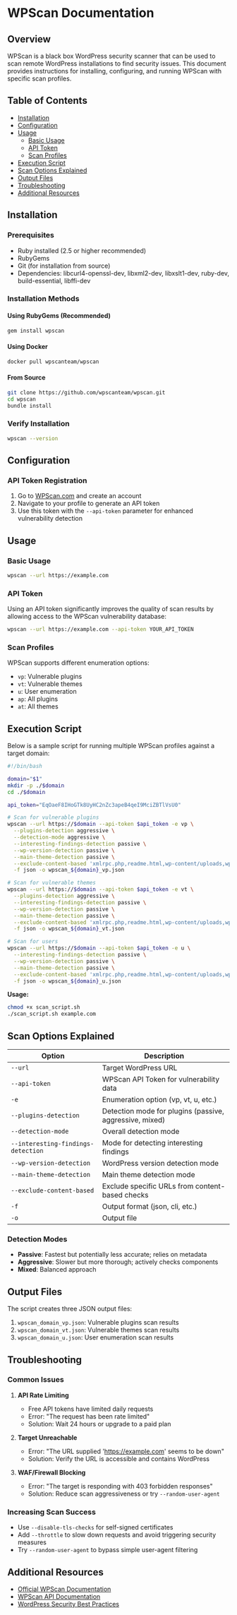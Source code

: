 # WPScan Documentation

## Overview

WPScan is a black box WordPress security scanner that can be used to scan remote WordPress installations to find security issues. This document provides instructions for installing, configuring, and running WPScan with specific scan profiles.

## Table of Contents

- [Installation](#installation)
- [Configuration](#configuration)
- [Usage](#usage)
  - [Basic Usage](#basic-usage)
  - [API Token](#api-token)
  - [Scan Profiles](#scan-profiles)
- [Execution Script](#execution-script)
- [Scan Options Explained](#scan-options-explained)
- [Output Files](#output-files)
- [Troubleshooting](#troubleshooting)
- [Additional Resources](#additional-resources)

## Installation

### Prerequisites

- Ruby installed (2.5 or higher recommended)
- RubyGems
- Git (for installation from source)
- Dependencies: libcurl4-openssl-dev, libxml2-dev, libxslt1-dev, ruby-dev, build-essential, libffi-dev

### Installation Methods

#### Using RubyGems (Recommended)

```bash
gem install wpscan
```

#### Using Docker

```bash
docker pull wpscanteam/wpscan
```

#### From Source

```bash
git clone https://github.com/wpscanteam/wpscan.git
cd wpscan
bundle install
```

### Verify Installation

```bash
wpscan --version
```

## Configuration

### API Token Registration

1. Go to [WPScan.com](https://wpscan.com) and create an account
2. Navigate to your profile to generate an API token
3. Use this token with the `--api-token` parameter for enhanced vulnerability detection

## Usage

### Basic Usage

```bash
wpscan --url https://example.com
```

### API Token

Using an API token significantly improves the quality of scan results by allowing access to the WPScan vulnerability database:

```bash
wpscan --url https://example.com --api-token YOUR_API_TOKEN
```

### Scan Profiles

WPScan supports different enumeration options:

- `vp`: Vulnerable plugins
- `vt`: Vulnerable themes
- `u`: User enumeration
- `ap`: All plugins
- `at`: All themes

## Execution Script

Below is a sample script for running multiple WPScan profiles against a target domain:

```bash
#!/bin/bash

domain="$1"
mkdir -p ./$domain
cd ./$domain

api_token="EqOaeF8IHoGTk8UyHC2nZc3apeB4qeI9MciZBTlVsU0"

# Scan for vulnerable plugins
wpscan --url https://$domain --api-token $api_token -e vp \
  --plugins-detection aggressive \
  --detection-mode aggressive \
  --interesting-findings-detection passive \
  --wp-version-detection passive \
  --main-theme-detection passive \
  --exclude-content-based 'xmlrpc.php,readme.html,wp-content/uploads,wp-cron.php' \
  -f json -o wpscan_${domain}_vp.json

# Scan for vulnerable themes
wpscan --url https://$domain --api-token $api_token -e vt \
  --plugins-detection aggressive \
  --interesting-findings-detection passive \
  --wp-version-detection passive \
  --main-theme-detection passive \
  --exclude-content-based 'xmlrpc.php,readme.html,wp-content/uploads,wp-cron.php' \
  -f json -o wpscan_${domain}_vt.json

# Scan for users
wpscan --url https://$domain --api-token $api_token -e u \
  --interesting-findings-detection passive \
  --wp-version-detection passive \
  --main-theme-detection passive \
  --exclude-content-based 'xmlrpc.php,readme.html,wp-content/uploads,wp-cron.php' \
  -f json -o wpscan_${domain}_u.json
```

**Usage:**
```bash
chmod +x scan_script.sh
./scan_script.sh example.com
```

## Scan Options Explained

| Option | Description |
|--------|-------------|
| `--url` | Target WordPress URL |
| `--api-token` | WPScan API Token for vulnerability data |
| `-e` | Enumeration option (vp, vt, u, etc.) |
| `--plugins-detection` | Detection mode for plugins (passive, aggressive, mixed) |
| `--detection-mode` | Overall detection mode |
| `--interesting-findings-detection` | Mode for detecting interesting findings |
| `--wp-version-detection` | WordPress version detection mode |
| `--main-theme-detection` | Main theme detection mode |
| `--exclude-content-based` | Exclude specific URLs from content-based checks |
| `-f` | Output format (json, cli, etc.) |
| `-o` | Output file |

### Detection Modes

- **Passive**: Fastest but potentially less accurate; relies on metadata
- **Aggressive**: Slower but more thorough; actively checks components
- **Mixed**: Balanced approach

## Output Files

The script creates three JSON output files:

1. `wpscan_domain_vp.json`: Vulnerable plugins scan results
2. `wpscan_domain_vt.json`: Vulnerable themes scan results
3. `wpscan_domain_u.json`: User enumeration scan results

## Troubleshooting

### Common Issues

1. **API Rate Limiting**
   - Free API tokens have limited daily requests
   - Error: "The request has been rate limited"
   - Solution: Wait 24 hours or upgrade to a paid plan

2. **Target Unreachable**
   - Error: "The URL supplied 'https://example.com' seems to be down"
   - Solution: Verify the URL is accessible and contains WordPress

3. **WAF/Firewall Blocking**
   - Error: "The target is responding with 403 forbidden responses"
   - Solution: Reduce scan aggressiveness or try `--random-user-agent`

### Increasing Scan Success

- Use `--disable-tls-checks` for self-signed certificates
- Add `--throttle` to slow down requests and avoid triggering security measures
- Try `--random-user-agent` to bypass simple user-agent filtering

## Additional Resources

- [Official WPScan Documentation](https://github.com/wpscanteam/wpscan/wiki)
- [WPScan API Documentation](https://wpscan.com/api)
- [WordPress Security Best Practices](https://wordpress.org/support/article/hardening-wordpress/)
